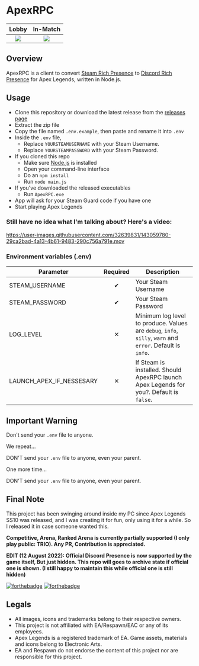 # ApexRPC

Lobby            |  In-Match
:-------------------------:|:-------------------------:
![](https://user-images.githubusercontent.com/32639831/143062717-b1a8debc-d661-4baa-99d7-320571dd7fef.png)  |  ![](https://user-images.githubusercontent.com/32639831/143062754-fe1106da-a5a0-4393-b336-5b77b74f87cc.png)

## Overview

ApexRPC is a client to convert [Steam Rich Presence](https://partner.steamgames.com/doc/features/enhancedrichpresence) to [Discord Rich Presence](https://discord.com/rich-presence) for Apex Legends, written in Node.js.

## Usage

- Clone this repository or download the latest release from the [releases page](https://github.com/Holfz/ApexRPC/releases)
- Extract the zip file
- Copy the file named `.env.example`, then paste and rename it into `.env`
- Inside the `.env` file,
   - Replace `YOURSTEAMUSERNAME` with your Steam Username.
   - Replace `YOURSTEAMPASSWORD` with your Steam Password. 
- If you cloned this repo
   - Make sure [Node.js](https://nodejs.org/en/) is installed
   - Open your command-line interface
   - Do an `npm install`
   - Run `node main.js`
- If you've downloaded the released executables
   - Run `ApexRPC.exe`
- App will ask for your Steam Guard code if you have one
- Start playing Apex Legends

### Still have no idea what I'm talking about? Here's a video:

https://user-images.githubusercontent.com/32639831/143059780-29ca2bad-4a13-4b61-9483-290c756a791e.mov

### Environment variables (.env)
| Parameter                | Required | Description                                                                                               |
|--------------------------|:--------:|-----------------------------------------------------------------------------------------------------------|
| STEAM_USERNAME           |    ✔     | Your Steam Username                                                                                       |
| STEAM_PASSWORD           |    ✔     | Your Steam Password                                                                                       |
| LOG_LEVEL                |    ✕     | Minimum log level to produce. Values are `debug`, `info`, `silly`, `warn` and `error`. Default is `info`. |
| LAUNCH_APEX_IF_NESSESARY |    ✕     | If Steam is installed. Should ApexRPC launch Apex Legends for you?. Default is `false`.                   |

## Important Warning

Don't send your `.env` file to anyone.

We repeat...

DON'T send your `.env` file to anyone, even your parent.

One more time...

DON'T send your `.env` file to anyone, even your parent.

## Final Note

This project has been swinging around inside my PC since Apex Legends SS10 was released, and I was creating it for fun, only using it for a while. So I released it in case someone wanted this.

**Competitive, Arena, Ranked Arena is currently partially supported (I only play public: TRIO). Any PR, Contribution is appreciated.**

**EDIT (12 August 2022): Official Discord Presence is now supported by the game itself, But just hidden. This repo will goes to archive state if official one is shown. (I still happy to maintain this while official one is still hidden)**

[![forthebadge](https://forthebadge.com/images/badges/built-with-love.svg)](https://forthebadge.com) [![forthebadge](https://forthebadge.com/images/badges/made-with-javascript.svg)](https://forthebadge.com)

## Legals
- All images, icons and trademarks belong to their respective owners.
- This project is not affiliated with EA/Respawn/EAC or any of its employees.
- Apex Legends is a registered trademark of EA. Game assets, materials and icons belong to Electronic Arts.
- EA and Respawn do not endorse the content of this project nor are responsible for this project.
